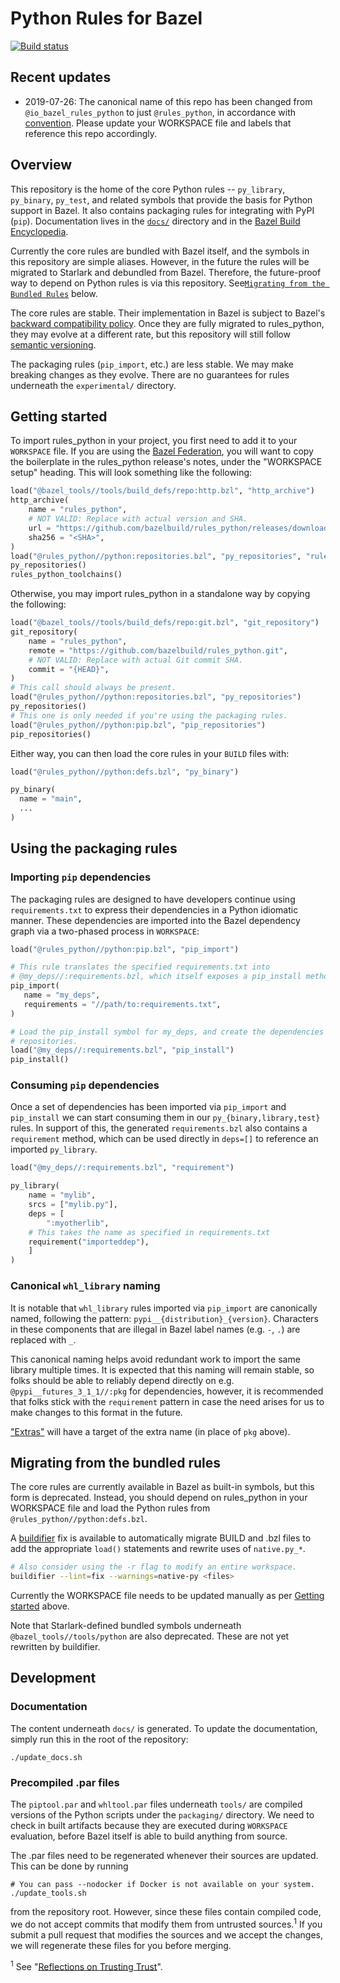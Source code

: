 # Python Rules for Bazel

[![Build status](https://badge.buildkite.com/0bcfe58b6f5741aacb09b12485969ba7a1205955a45b53e854.svg)](https://buildkite.com/bazel/python-rules-python-postsubmit)

## Recent updates

* 2019-07-26: The canonical name of this repo has been changed from `@io_bazel_rules_python` to just `@rules_python`, in accordance with [convention](https://docs.bazel.build/versions/master/skylark/deploying.html#workspace). Please update your WORKSPACE file and labels that reference this repo accordingly.

## Overview

This repository is the home of the core Python rules -- `py_library`,
`py_binary`, `py_test`, and related symbols that provide the basis for Python
support in Bazel. It also contains packaging rules for integrating with PyPI
(`pip`). Documentation lives in the
[`docs/`](https://github.com/bazelbuild/rules_python/tree/master/docs)
directory and in the
[Bazel Build Encyclopedia](https://docs.bazel.build/versions/master/be/python.html).

Currently the core rules are bundled with Bazel itself, and the symbols in this
repository are simple aliases. However, in the future the rules will be
migrated to Starlark and debundled from Bazel. Therefore, the future-proof way
to depend on Python rules is via this repository. See[`Migrating from the Bundled Rules`](#Migrating-from-the-bundled-rules) below.

The core rules are stable. Their implementation in Bazel is subject to Bazel's
[backward compatibility policy](https://docs.bazel.build/versions/master/backward-compatibility.html).
Once they are fully migrated to rules_python, they may evolve at a different
rate, but this repository will still follow
[semantic versioning](https://semver.org).

The packaging rules (`pip_import`, etc.) are less stable. We may make breaking
changes as they evolve. There are no guarantees for rules underneath the
`experimental/` directory.

## Getting started

To import rules_python in your project, you first need to add it to your
`WORKSPACE` file. If you are using the [Bazel
Federation](https://github.com/bazelbuild/bazel-federation), you will want to
copy the boilerplate in the rules_python release's notes, under the "WORKSPACE
setup" heading. This will look something like the following:

```python
load("@bazel_tools//tools/build_defs/repo:http.bzl", "http_archive")
http_archive(
    name = "rules_python",
    # NOT VALID: Replace with actual version and SHA.
    url = "https://github.com/bazelbuild/rules_python/releases/download/<RELEASE>/rules_python-<RELEASE>.tar.gz",
    sha256 = "<SHA>",
)
load("@rules_python//python:repositories.bzl", "py_repositories", "rules_python_toolchains")
py_repositories()
rules_python_toolchains()
```

Otherwise, you may import rules_python in a standalone way by copying the
following:

```python
load("@bazel_tools//tools/build_defs/repo:git.bzl", "git_repository")
git_repository(
    name = "rules_python",
    remote = "https://github.com/bazelbuild/rules_python.git",
    # NOT VALID: Replace with actual Git commit SHA.
    commit = "{HEAD}",
)
# This call should always be present.
load("@rules_python//python:repositories.bzl", "py_repositories")
py_repositories()
# This one is only needed if you're using the packaging rules.
load("@rules_python//python:pip.bzl", "pip_repositories")
pip_repositories()
```

Either way, you can then load the core rules in your `BUILD` files with:

``` python
load("@rules_python//python:defs.bzl", "py_binary")

py_binary(
  name = "main",
  ...
)
```

## Using the packaging rules

### Importing `pip` dependencies

The packaging rules are designed to have developers continue using
`requirements.txt` to express their dependencies in a Python idiomatic manner.
These dependencies are imported into the Bazel dependency graph via a
two-phased process in `WORKSPACE`:

```python
load("@rules_python//python:pip.bzl", "pip_import")

# This rule translates the specified requirements.txt into
# @my_deps//:requirements.bzl, which itself exposes a pip_install method.
pip_import(
   name = "my_deps",
   requirements = "//path/to:requirements.txt",
)

# Load the pip_install symbol for my_deps, and create the dependencies'
# repositories.
load("@my_deps//:requirements.bzl", "pip_install")
pip_install()
```

### Consuming `pip` dependencies

Once a set of dependencies has been imported via `pip_import` and `pip_install`
we can start consuming them in our `py_{binary,library,test}` rules.  In support
of this, the generated `requirements.bzl` also contains a `requirement` method,
which can be used directly in `deps=[]` to reference an imported `py_library`.

```python
load("@my_deps//:requirements.bzl", "requirement")

py_library(
    name = "mylib",
    srcs = ["mylib.py"],
    deps = [
        ":myotherlib",
	# This takes the name as specified in requirements.txt
	requirement("importeddep"),
    ]
)
```

### Canonical `whl_library` naming

It is notable that `whl_library` rules imported via `pip_import` are canonically
named, following the pattern: `pypi__{distribution}_{version}`.  Characters in
these components that are illegal in Bazel label names (e.g. `-`, `.`) are
replaced with `_`.

This canonical naming helps avoid redundant work to import the same library
multiple times.  It is expected that this naming will remain stable, so folks
should be able to reliably depend directly on e.g. `@pypi__futures_3_1_1//:pkg`
for dependencies, however, it is recommended that folks stick with the
`requirement` pattern in case the need arises for us to make changes to this
format in the future.

["Extras"](
https://packaging.python.org/tutorials/installing-packages/#installing-setuptools-extras)
will have a target of the extra name (in place of `pkg` above).

## Migrating from the bundled rules

The core rules are currently available in Bazel as built-in symbols, but this
form is deprecated. Instead, you should depend on rules_python in your
WORKSPACE file and load the Python rules from `@rules_python//python:defs.bzl`.

A [buildifier](https://github.com/bazelbuild/buildtools/blob/master/buildifier/README.md)
fix is available to automatically migrate BUILD and .bzl files to add the
appropriate `load()` statements and rewrite uses of `native.py_*`.

```sh
# Also consider using the -r flag to modify an entire workspace.
buildifier --lint=fix --warnings=native-py <files>
```

Currently the WORKSPACE file needs to be updated manually as per [Getting
started](#Getting-started) above.

Note that Starlark-defined bundled symbols underneath
`@bazel_tools//tools/python` are also deprecated. These are not yet rewritten
by buildifier.

## Development

### Documentation

The content underneath `docs/` is generated.  To update the documentation,
simply run this in the root of the repository:

```shell
./update_docs.sh
```

### Precompiled .par files

The `piptool.par` and `whltool.par` files underneath `tools/` are compiled
versions of the Python scripts under the `packaging/` directory. We need to
check in built artifacts because they are executed during `WORKSPACE`
evaluation, before Bazel itself is able to build anything from source.

The .par files need to be regenerated whenever their sources are updated. This
can be done by running

```shell
# You can pass --nodocker if Docker is not available on your system.
./update_tools.sh
```

from the repository root. However, since these files contain compiled code,
we do not accept commits that modify them from untrusted sources.<sup>1</sup>
If you submit a pull request that modifies the sources and we accept the
changes, we will regenerate these files for you before merging.

<sup>1</sup> See "[Reflections on Trusting Trust](https://en.wikipedia.org/wiki/Backdoor_(computing)#Compiler_backdoors)".
